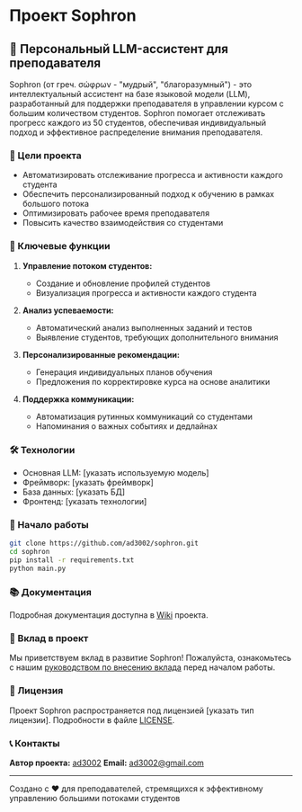 # Проект Sophron

## 🧠 Персональный LLM-ассистент для преподавателя

Sophron (от греч. σώφρων - "мудрый", "благоразумный") - это интеллектуальный ассистент на базе языковой модели (LLM), разработанный для поддержки преподавателя в управлении курсом с большим количеством студентов. Sophron помогает отслеживать прогресс каждого из 50 студентов, обеспечивая индивидуальный подход и эффективное распределение внимания преподавателя.

### 🎯 Цели проекта

- Автоматизировать отслеживание прогресса и активности каждого студента
- Обеспечить персонализированный подход к обучению в рамках большого потока
- Оптимизировать рабочее время преподавателя
- Повысить качество взаимодействия со студентами

### 🔑 Ключевые функции

1. **Управление потоком студентов:**
   - Создание и обновление профилей студентов
   - Визуализация прогресса и активности каждого студента

2. **Анализ успеваемости:**
   - Автоматический анализ выполненных заданий и тестов
   - Выявление студентов, требующих дополнительного внимания

3. **Персонализированные рекомендации:**
   - Генерация индивидуальных планов обучения
   - Предложения по корректировке курса на основе аналитики

4. **Поддержка коммуникации:**
   - Автоматизация рутинных коммуникаций со студентами
   - Напоминания о важных событиях и дедлайнах

### 🛠 Технологии

- Основная LLM: [указать используемую модель]
- Фреймворк: [указать фреймворк]
- База данных: [указать БД]
- Фронтенд: [указать технологии]

### 🚀 Начало работы

```bash
git clone https://github.com/ad3002/sophron.git
cd sophron
pip install -r requirements.txt
python main.py
```

### 📚 Документация

Подробная документация доступна в [Wiki](link-to-wiki) проекта.

### 🤝 Вклад в проект

Мы приветствуем вклад в развитие Sophron! Пожалуйста, ознакомьтесь с нашим [руководством по внесению вклада](CONTRIBUTING.md) перед началом работы.

### 📄 Лицензия

Проект Sophron распространяется под лицензией [указать тип лицензии]. Подробности в файле [LICENSE](link-to-license-file).

### 📞 Контакты

**Автор проекта:** [ad3002](https://github.com/ad3002)
**Email:** ad3002@gmail.com

---

Создано с ❤️ для преподавателей, стремящихся к эффективному управлению большими потоками студентов

